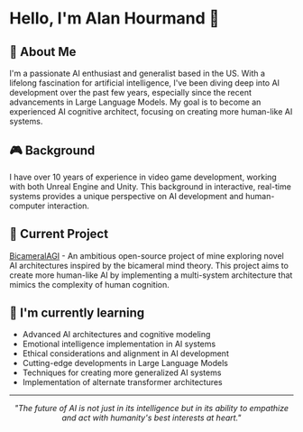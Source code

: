 # Hello, I'm Alan Hourmand 👋

## 🚀 About Me
I'm a passionate AI enthusiast and generalist based in the US. With a lifelong fascination for artificial intelligence, I've been diving deep into AI development over the past few years, especially since the recent advancements in Large Language Models. My goal is to become an experienced AI cognitive architect, focusing on creating more human-like AI systems.

## 🎮 Background
I have over 10 years of experience in video game development, working with both Unreal Engine and Unity. This background in interactive, real-time systems provides a unique perspective on AI development and human-computer interaction.

## 🔭 Current Project
[BicameralAGI](https://github.com/alanh90/BicameralAGI) - An ambitious open-source project of mine exploring novel AI architectures inspired by the bicameral mind theory. This project aims to create more human-like AI by implementing a multi-system architecture that mimics the complexity of human cognition.

## 🌱 I'm currently learning
- Advanced AI architectures and cognitive modeling
- Emotional intelligence implementation in AI systems
- Ethical considerations and alignment in AI development
- Cutting-edge developments in Large Language Models
- Techniques for creating more generalized AI systems
- Implementation of alternate transformer architectures

---

<p align="center">
  <i>"The future of AI is not just in its intelligence but in its ability to empathize and act with humanity's best interests at heart."</i>
</p>
